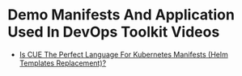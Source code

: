 # Demo Manifests And Application Used In DevOps Toolkit Videos

* [Is CUE The Perfect Language For Kubernetes Manifests (Helm Templates Replacement)?](https://youtu.be/m6g0aWggdUQ)
